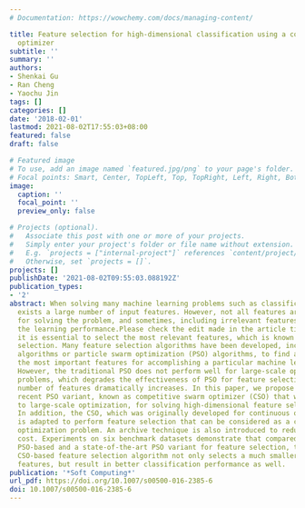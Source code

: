 ```yaml
---
# Documentation: https://wowchemy.com/docs/managing-content/

title: Feature selection for high-dimensional classification using a competitive swarm
  optimizer
subtitle: ''
summary: ''
authors:
- Shenkai Gu
- Ran Cheng
- Yaochu Jin
tags: []
categories: []
date: '2018-02-01'
lastmod: 2021-08-02T17:55:03+08:00
featured: false
draft: false

# Featured image
# To use, add an image named `featured.jpg/png` to your page's folder.
# Focal points: Smart, Center, TopLeft, Top, TopRight, Left, Right, BottomLeft, Bottom, BottomRight.
image:
  caption: ''
  focal_point: ''
  preview_only: false

# Projects (optional).
#   Associate this post with one or more of your projects.
#   Simply enter your project's folder or file name without extension.
#   E.g. `projects = ["internal-project"]` references `content/project/deep-learning/index.md`.
#   Otherwise, set `projects = []`.
projects: []
publishDate: '2021-08-02T09:55:03.088192Z'
publication_types:
- '2'
abstract: When solving many machine learning problems such as classification, there
  exists a large number of input features. However, not all features are relevant
  for solving the problem, and sometimes, including irrelevant features may deteriorate
  the learning performance.Please check the edit made in the article title Therefore,
  it is essential to select the most relevant features, which is known as feature
  selection. Many feature selection algorithms have been developed, including evolutionary
  algorithms or particle swarm optimization (PSO) algorithms, to find a subset of
  the most important features for accomplishing a particular machine learning task.
  However, the traditional PSO does not perform well for large-scale optimization
  problems, which degrades the effectiveness of PSO for feature selection when the
  number of features dramatically increases. In this paper, we propose to use a very
  recent PSO variant, known as competitive swarm optimizer (CSO) that was dedicated
  to large-scale optimization, for solving high-dimensional feature selection problems.
  In addition, the CSO, which was originally developed for continuous optimization,
  is adapted to perform feature selection that can be considered as a combinatorial
  optimization problem. An archive technique is also introduced to reduce computational
  cost. Experiments on six benchmark datasets demonstrate that compared to the canonical
  PSO-based and a state-of-the-art PSO variant for feature selection, the proposed
  CSO-based feature selection algorithm not only selects a much smaller number of
  features, but result in better classification performance as well.
publication: '*Soft Computing*'
url_pdf: https://doi.org/10.1007/s00500-016-2385-6
doi: 10.1007/s00500-016-2385-6
---
```

